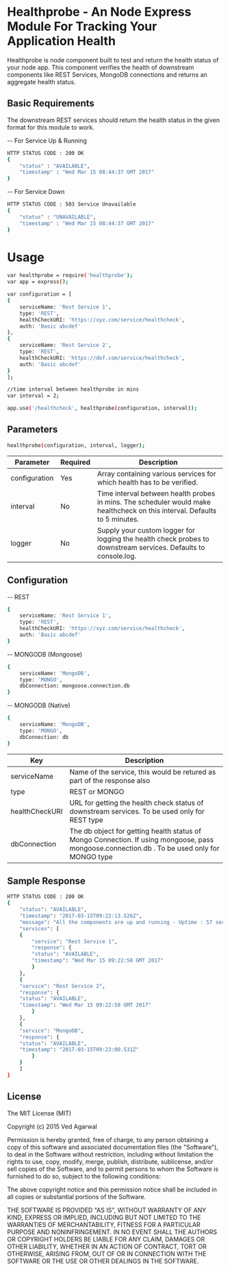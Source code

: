 # Healthprobe - An Node Express Module For Tracking Your Application Health

Healthprobe is node component built to test and return the health status of your node app. This component verifies the health of downstream components like REST Services, MongoDB connections and returns an aggregate health status.

## Basic Requirements
The downstream REST services should return the health status in the given format for this module to work.

-- For Service Up & Running
```sh
HTTP STATUS CODE : 200 OK
{
    "status" : "AVAILABLE",
    "timestamp" : "Wed Mar 15 08:44:37 GMT 2017"
}
```

-- For Service Down
```sh
HTTP STATUS CODE : 503 Service Unavailable
{
    "status" : "UNAVAILABLE",
    "timestamp" : "Wed Mar 15 08:44:37 GMT 2017"
}
```

# Usage

```sh
var healthprobe = require('healthprobe');
var app = express();

var configuration = [
{
    serviceName: 'Rest Service 1',
    type: 'REST',
    healthCheckURI: 'https://xyz.com/service/healthcheck',
    auth: 'Basic abcdef'
},
{
    serviceName: 'Rest Service 2',
    type: 'REST',
    healthCheckURI: 'https://def.com/service/healthcheck',
    auth: 'Basic abcdef'
}
];

//time interval between healthprobe in mins
var interval = 2;

app.use('/healthcheck', healthprobe(configuration, interval));
```

## Parameters
```sh
healthprobe(configuration, interval, logger);
```
| Parameter | Required | Description |
| --------- | -------- | ----------- |
| configuration | Yes | Array containing various services for which health has to be verified. |
| interval | No | Time interval between health probes in mins. The scheduler would make healthcheck on this interval. Defaults to 5 minutes. |
| logger | No | Supply your custom logger for logging the health check probes to downstream services. Defaults to console.log. |


## Configuration

-- REST
```sh
{
    serviceName: 'Rest Service 1',
    type: 'REST',
    healthCheckURI: 'https://xyz.com/service/healthcheck',
    auth: 'Basic abcdef'
}
```
-- MONGODB (Mongoose)
```sh
{
    serviceName: 'MongoDB',
    type: 'MONGO',
    dbConnection: mongoose.connection.db
}
```
-- MONGODB (Native)
```sh
{
    serviceName: 'MongoDB',
    type: 'MONGO',
    dbConnection: db
}
```

| Key | Description |
| --- | ----------- |
| serviceName | Name of the service, this would be retured as part of the response also |
| type | REST or MONGO |
| healthCheckURI | URL for getting the health check status of downstream services. To be used only for REST type |
| dbConnection | The db object for getting health status of Mongo Connection. If using mongoose, pass mongoose.connection.db . To be used only for MONGO type |

## Sample Response

```sh
HTTP STATUS CODE : 200 OK
{
    "status": "AVAILABLE",
    "timestamp": "2017-03-15T09:22:13.526Z",
    "message": "All the components are up and running - Uptime : 57 sec",
    "services": [
    {
        "service": "Rest Service 1",
        "response": {
        "status": "AVAILABLE",
        "timestamp": "Wed Mar 15 09:22:58 GMT 2017"
        }
    },
    {
    "service": "Rest Service 2",
    "response": {
    "status": "AVAILABLE",
    "timestamp": "Wed Mar 15 09:22:58 GMT 2017"
        }
    },
    {
    "service": "MongoDB",
    "response": {
    "status": "AVAILABLE",
    "timestamp": "2017-03-15T09:23:00.531Z"
        }
    }
    ]
}
````

## License

The MIT License (MIT)

Copyright (c) 2015 Ved Agarwal

Permission is hereby granted, free of charge, to any person obtaining a copy
of this software and associated documentation files (the "Software"), to deal
in the Software without restriction, including without limitation the rights
to use, copy, modify, merge, publish, distribute, sublicense, and/or sell
copies of the Software, and to permit persons to whom the Software is
furnished to do so, subject to the following conditions:

The above copyright notice and this permission notice shall be included in all
copies or substantial portions of the Software.

THE SOFTWARE IS PROVIDED "AS IS", WITHOUT WARRANTY OF ANY KIND, EXPRESS OR
IMPLIED, INCLUDING BUT NOT LIMITED TO THE WARRANTIES OF MERCHANTABILITY,
FITNESS FOR A PARTICULAR PURPOSE AND NONINFRINGEMENT. IN NO EVENT SHALL THE
AUTHORS OR COPYRIGHT HOLDERS BE LIABLE FOR ANY CLAIM, DAMAGES OR OTHER
LIABILITY, WHETHER IN AN ACTION OF CONTRACT, TORT OR OTHERWISE, ARISING FROM,
OUT OF OR IN CONNECTION WITH THE SOFTWARE OR THE USE OR OTHER DEALINGS IN THE
SOFTWARE.